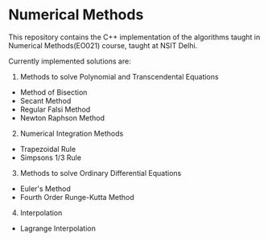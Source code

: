# Numerical Methods

This repository contains the C++ implementation of the algorithms taught in Numerical Methods(EO021) course, taught at NSIT Delhi.

Currently implemented solutions are:

1. Methods to solve Polynomial and Transcendental Equations
  * Method of Bisection
  * Secant Method
  * Regular Falsi Method
  * Newton Raphson Method
2. Numerical Integration Methods
  * Trapezoidal Rule
  * Simpsons 1/3 Rule
3. Methods to solve Ordinary Differential Equations
  * Euler's Method
  * Fourth Order Runge-Kutta Method
4. Interpolation
  * Lagrange Interpolation
